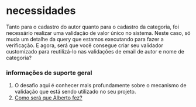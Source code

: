 # necessidades

Tanto para o cadastro do autor quanto para o cadastro da categoria, foi necessário realizar uma validação de valor único no sistema. Neste caso, só muda um detalhe da query que estamos executando para fazer a verificação. E agora, será que você consegue criar seu validador customizado para reutilizá-lo nas validações de email de autor e nome de categoria? 

### **informações de suporte geral**

1.  O desafio aqui é conhecer mais profundamente sobre o mecanismo de validação que está sendo utilizado no seu projeto. 
2.  [Como será que Alberto fez?](https://drive.google.com/file/d/13QbjG738zE0J6otyZTKdqRD2BOO6I22c/view?usp=sharing)